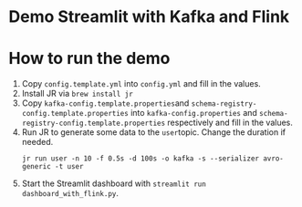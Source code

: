 # Demo Streamlit with Kafka and Flink  


# How to run the demo

1. Copy `config.template.yml` into `config.yml` and fill in the values.
2. Install JR via `brew install jr`
3. Copy `kafka-config.template.properties`and `schema-registry-config.template.properties` into `kafka-config.properties` and `schema-registry-config.template.properties` respectively and fill in the values.
4. Run JR to generate some data to the `user`topic. Change the duration if needed.
    ```shell
    jr run user -n 10 -f 0.5s -d 100s -o kafka -s --serializer avro-generic -t user
    ```
5. Start the Streamlit dashboard with `streamlit run dashboard_with_flink.py`.
